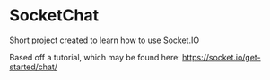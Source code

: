 # SocketChat
Short project created to learn how to use Socket.IO

Based off a tutorial, which may be found here:
https://socket.io/get-started/chat/
